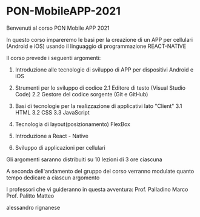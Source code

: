 # PON-MobileAPP-2021

Benvenuti al corso PON Mobile APP 2021

In questo corso impareremo le basi per la creazione di un APP per cellulari (Android e iOS) usando il linguaggio di programmazione REACT-NATIVE

Il corso prevede i seguenti argomenti:

1. Introduzione alle tecnologie di sviluppo di APP per dispositivi Android e iOS

2. Strumenti per lo sviluppo di codice
   2.1 Editore di testo (Visual Studio Code)
   2.2 Gestore del codice sorgente (Git e GitHub)

3. Basi di tecnologie per la realizzazione di applicativi lato "Client"
   3.1 HTML
   3.2 CSS
   3.3 JavaScript

4. Tecnologia di layout(posizionamento) FlexBox

5. Introduzione a React - Native

6. Sviluppo di applicazioni per cellulari

Gli argomenti saranno distribuiti su 10 lezioni di 3 ore ciascuna

A seconda dell'andamento del gruppo del corso verranno modulate quanto tempo dedicare a ciascun argomento

I professori che vi guideranno in questa avventura:
Prof. Palladino Marco
Prof. Palitto Matteo

alessandro rignanese 
